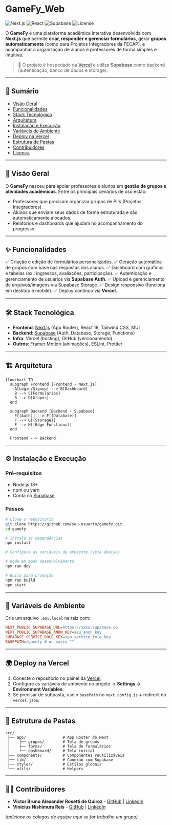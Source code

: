 # GameFy_Web

![Next.js](https://img.shields.io/badge/Next.js-13+-000?logo=nextdotjs)
![React](https://img.shields.io/badge/React-18-61DAFB?logo=react)
![Supabase](https://img.shields.io/badge/Supabase-Backend-3FCF8E?logo=supabase)
![License](https://img.shields.io/badge/license-MIT-blue)

O **GameFy** é uma plataforma acadêmica interativa desenvolvida com **Next.js** que permite **criar, responder e gerenciar formulários**, gerar **grupos automaticamente** (como para Projetos Integradores da FECAP), e acompanhar a organização de alunos e professores de forma simples e intuitiva.

> 🚀 O projeto é hospedado na [Vercel](https://vercel.com) e utiliza **Supabase** como backend (autenticação, banco de dados e storage).

---

## 📑 Sumário

- [Visão Geral](#-visão-geral)
- [Funcionalidades](#-funcionalidades)
- [Stack Tecnológica](#-stack-tecnológica)
- [Arquitetura](#-arquitetura)
- [Instalação e Execução](#-instalação-e-execução)
- [Variáveis de Ambiente](#-variáveis-de-ambiente)
- [Deploy na Vercel](#-deploy-na-vercel)
- [Estrutura de Pastas](#-estrutura-de-pastas)
- [Contribuidores](#-contribuidores)
- [Licença](#-licença)

---

## 🔎 Visão Geral

O **GameFy** nasceu para apoiar professores e alunos em **gestão de grupos e atividades acadêmicas**.
Entre os principais cenários de uso estão:

- Professores que precisam organizar grupos de PI's (Projetos Integradores).
- Alunos que enviam seus dados de forma estruturada e são automaticamente alocados.
- Relatórios e dashboards que ajudam no acompanhamento do progresso.

---

## ✨ Funcionalidades

✅ Criação e edição de formulários personalizados.
✅ Geração automática de grupos com base nas respostas dos alunos.
✅ Dashboard com gráficos e tabelas (ex.: ingressos, avaliações, participação).
✅ Autenticação e gerenciamento de usuários via **Supabase Auth**.
✅ Upload e gerenciamento de arquivos/imagens via Supabase Storage.
✅ Design responsivo (funciona em desktop e mobile).
✅ Deploy contínuo via **Vercel**.

---

## 🛠️ Stack Tecnológica

- **Frontend**: [Next.js](https://nextjs.org/) (App Router), React 18, Tailwind CSS, MUI
- **Backend**: [Supabase](https://supabase.com/) (Auth, Database, Storage, Functions)
- **Infra**: Vercel (hosting), GitHub (versionamento)
- **Outros**: Framer Motion (animações), ESLint, Prettier

---

## 🏗️ Arquitetura

```mermaid
flowchart TD
  subgraph Frontend [Frontend - Next.js]
    A[Login/Signup] --> B[Dashboard]
    B --> C[Formulários]
    B --> D[Grupos]
  end

  subgraph Backend [Backend - Supabase]
    E[(Auth)] --> F[(Database)]
    F --> G[(Storage)]
    F --> H[(Edge Functions)]
  end

  Frontend --> Backend
```

---

## ⚙️ Instalação e Execução

### Pré-requisitos

- Node.js 18+
- npm ou yarn
- Conta no [Supabase](https://supabase.com)

### Passos

```sh
# Clone o repositório
git clone https://github.com/seu-usuario/gamefy.git
cd gamefy

# Instale as dependências
npm install

# Configure as variáveis de ambiente (veja abaixo)

# Rode em modo desenvolvimento
npm run dev

# Build para produção
npm run build
npm start
```

---

## 🔐 Variáveis de Ambiente

Crie um arquivo `.env.local` na raiz com:

```ini
NEXT_PUBLIC_SUPABASE_URL=https://xxxx.supabase.co
NEXT_PUBLIC_SUPABASE_ANON_KEY=seu_anon_key
SUPABASE_SERVICE_ROLE_KEY=seu_service_role_key
BASEPATH=/gamefy # ou vazio ""
```

---

## 🌍 Deploy na Vercel

1. Conecte o repositório no painel da [Vercel](https://vercel.com).
2. Configure as variáveis de ambiente no projeto → **Settings → Environment Variables**.
3. Se precisar de subpasta, use o `basePath` no `next.config.js` + redirect no `vercel.json`.

---

## 📂 Estrutura de Pastas

```
src/
 ├── app/                # App Router do Next
 │    ├── grupos/        # Tela de grupos
 │    ├── forms/         # Tela de formulários
 │    └── dashboard/     # Tela inicial
 ├── components/         # Componentes reutilizáveis
 ├── lib/                # Conexão com Supabase
 ├── styles/             # Estilos globais
 └── utils/              # Helpers
```

---

## 👨‍💻 Contribuidores

- **Victor Bruno Alexander Rosetti de Quiroz** - [GitHub](https://github.com/VictorRosetti) | [LinkedIn](https://www.linkedin.com/in/victorbarq/)
- **Vinicius Nishimura Reis** - [GitHub](https://github.com/Vinishireis) | [LinkedIn](https://www.linkedin.com/in/vinicius-nishimura-reis/)

_(adicione os colegas de equipe aqui se for trabalho em grupo)_
